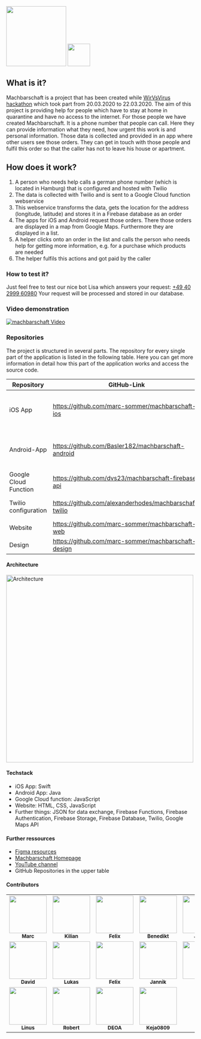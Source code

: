 <div>
  <img src="https://github.com/marc-sommer/machbarschaft/blob/master/machbarschaft-logo.jpeg" height="160px" width="auto">
  <img src="https://wirvsvirushackathon.org/wp-content/uploads/2020/03/12-scaled.jpg" height="60px" width="auto">
</div>

## What is it?
Machbarschaft is a project that has been created while <a href="https://wirvsvirushackathon.org/">WirVsVirus hackathon</a> which took part from 20.03.2020 to 22.03.2020. 
The aim of this project is providing help for people which have to stay at home in quarantine and have no access to the internet. For those people we have created Machbarschaft. It is a phone number that people can call. Here they can provide information what they need, how urgent this work is and personal information. Those data is collected and provided in an app where other users see those orders. They can get in touch with those people and fulfil this order so that the caller has not to leave his house or apartment.

## How does it work?
1. A person who needs help calls a german phone number (which is located in Hamburg) that is configured and hosted with Twilio
2. The data is collected with Twilio and is sent to a Google Cloud function webservice
3. This webservice transforms the data, gets the location for the address (longitude, latitude) and stores it in a Firebase database as an order
4. The apps for iOS and Android request those orders. There those orders are displayed in a map from Google Maps. Furthermore they are displayed in a list.
5. A helper clicks onto an order in the list and calls the person who needs help for getting more information, e.g. for a purchase which products are needed
6. The helper fulfils this actions and got paid by the caller

### How to test it?
Just feel free to test our nice bot Lisa which answers your request: <a href="tel:+4940299960980">+49 40 2999 60980</a>
Your request will be processed and stored in our database.

### Video demonstration

[![machbarschaft Video](https://img.youtube.com/vi/8YJ0I0dMmWg/0.jpg)](https://www.youtube.com/watch?v=8YJ0I0dMmWg)

### Repositories
The project is structured in several parts. The repository for every single part of the application is listed in the following table. Here you can get more information in detail how this part of the application works and access the source code.

| Repository  | GitHub-Link | Contributors | 
| ------------- | ------------- | ----------- |
| iOS App | https://github.com/marc-sommer/machbarschaft-ios |<a href="https://github.com/felixschlegel">felixschlegel</a><br/><a href="https://github.com/LinusGeffarth ">LinusGeffarth</a><br/><a href="https://github.com/packatino">packatino</a><br/><a href="https://github.com/DEOA ">DEOA</a><br/><a href="https://github.com/marc-sommer">marc-sommer</a>|
| Android-App  | https://github.com/Basler182/machbarschaft-android |<a href="https://github.com/moonlight200">moonlight200</a><br/><a href="https://github.com/Basler182">Basler182</a><br/><a href="https://github.com/bene99">bene99</a><br/><a href="https://github.com/JulianWieners">JulianWieners</a><br/><a href="https://github.com/alexanderhodes">alexanderhodes</a>|
| Google Cloud Function | https://github.com/dvs23/machbarschaft-firebase-api |<a href="https://github.com/dvs23">dvs23</a><br/><a href="https://github.com/joterr">joterr</a><br/><a href="https://github.com/alexanderhodes">alexanderhodes</a>|
| Twilio configuration | https://github.com/alexanderhodes/machbarschaft-twilio |<a href="https://github.com/dvs23">dvs23</a><br/><a href="https://github.com/joterr">joterr</a><br/><a href="https://github.com/alexanderhodes">alexanderhodes</a>|
| Website | https://github.com/marc-sommer/machbarschaft-web |<a href="https://github.com/code-lukas">code-lukas</a><br/><a href="https://github.com/marc-sommer">marc-sommer</a>|
| Design | https://github.com/marc-sommer/machbarschaft-design | <a href="https://github.com/marc-sommer">marc-sommer</a><br/><a href="https://github.com/Keja0809">Keja0809</a><br/>|

#### Architecture

<img src="https://github.com/marc-sommer/machbarschaft/blob/master/architecture.png" alt="Architecture" height="500px" width="auto">

#### Techstack
- iOS App: Swift
- Android App: Java
- Google Cloud function: JavaScript
- Website: HTML, CSS, JavaScript
- Further things: JSON for data exchange, Firebase Functions, Firebase Authentication, Firebase Storage, Firebase Database, Twilio, Google Maps API

#### Further ressources
- <a href="https://www.figma.com/file/qMwnqgj0VtgbHztbnhM8lq/%23einanrufhilft">Figma resources</a>
- <a href="https://machbarschaft.jetzt/">Machbarschaft Homepage</a>
- <a href="https://www.youtube.com/channel/UC9Y9x0V-YSD0s535UG_5FoA">YouTube channel</a>
- GitHub Repositories in the upper table

#### Contributors
<table>
  <tr>
    <td align="center">
      <a href="https://github.com/marc-sommer/">
        <img src="https://avatars3.githubusercontent.com/u/30161952?s=460&u=61859c693e76cc3a8ef7a34940ba8f60e3f8b1fe&v=4" width="100px;" alt=""><br/>
        <sub><b>Marc</b></sub>
      <a/>
    </td>
    <td align="center">
      <a href="https://github.com/Basler182/">
        <img src="https://avatars3.githubusercontent.com/u/48420258?s=460&v=4" width="100px;" alt=""><br/>
        <sub><b>Kilian</b></sub>
      <a/>
    </td>
    <td align="center">
      <a href="https://github.com/moonlight200/">
        <img src="https://avatars2.githubusercontent.com/u/9433312?s=460&u=2cbd3b455e0b874b3c1ae17547c1ad3c5a1539b6&v=4" width="100px;" alt=""><br/>
        <sub><b>Felix</b></sub>
      <a/>
    </td>
    <td align="center">
      <a href="https://github.com/bene99/">
        <img src="https://avatars2.githubusercontent.com/u/53974702?s=460&v=4" width="100px;" alt=""><br/>
        <sub><b>Benedikt</b></sub>
      <a/>
    </td>
    <td align="center">
      <a href="https://github.com/JulianWieners/">
        <img src="https://avatars3.githubusercontent.com/u/42766946?s=460&v=4" width="100px;" alt=""><br/>
        <sub><b>Julian</b></sub>
      <a/>
    </td>
  </tr>
  <tr>
     <td align="center">
      <a href="https://github.com/dvs23/">
        <img src="https://avatars0.githubusercontent.com/u/5659161?s=460&u=fa462c5f56c733bc9cfc6f9f77b844ac95f0fa51&v=4" width="100px;" alt=""><br/>
        <sub><b>David</b></sub>
      <a/>
    </td>
    <td align="center">
      <a href="https://github.com/code-lukas/">
        <img src="https://avatars3.githubusercontent.com/u/57943620?s=460&v=4" width="100px;" alt=""><br/>
        <sub><b>Lukas</b></sub>
      <a/>
    </td>
    <td align="center">
      <a href="https://github.com/felixschlegel/">
        <img src="https://avatars1.githubusercontent.com/u/26013286?s=460&u=c9b8afae9edc835b8085934550eb9780c6eb7619&v=4" width="100px;" alt=""><br/>
        <sub><b>Felix</b></sub>
      <a/>
    </td>
      <td align="center">
      <a href="https://github.com/joterr/">
        <img src="https://avatars1.githubusercontent.com/u/30891111?s=460&v=4" width="100px;" alt=""><br/>
        <sub><b>Jannik</b></sub>
      <a/>
    </td>
    <td align="center">
      <a href="https://github.com/alexanderhodes/">
        <img src="https://avatars3.githubusercontent.com/u/17107309?s=460&u=36b2d212c652f9d1537ad685b3b3d759d0013290&v=4" width="100px;" alt=""><br/>
        <sub><b>Alex</b></sub>
      <a/>
    </td>
  </tr>
  <tr>
    <td align="center">
      <a href="https://github.com/LinusGeffarth">
        <img src="https://avatars2.githubusercontent.com/u/9455439?s=460&u=42cda172fb5b4dc5c5d0bb972f1c069bbd1d8e93&v=4" width="100px;" alt=""><br/>
        <sub><b>Linus</b></sub>
      <a/>
    </td>
    <td align="center">
      <a href="https://github.com/packatino/">
        <img src="https://avatars2.githubusercontent.com/u/6194284?s=460&v=4" width="100px;" alt=""><br/>
        <sub><b>Robert</b></sub>
      <a/>
    </td>
    <td align="center">
      <a href="https://github.com/DEOA/">
        <img src="https://avatars0.githubusercontent.com/u/21275941?s=460&v=4" width="100px;" alt=""><br/>
        <sub><b>DEOA</b></sub>
      <a/>
    </td>
    <td align="center">
      <a href="https://github.com/Keja0809">
        <img src="https://avatars1.githubusercontent.com/u/22995330?s=460&v=4" width="100px;" alt=""><br/>
        <sub><b>Keja0809</b></sub>
      <a/>
    </td>
  </tr>
</table>
